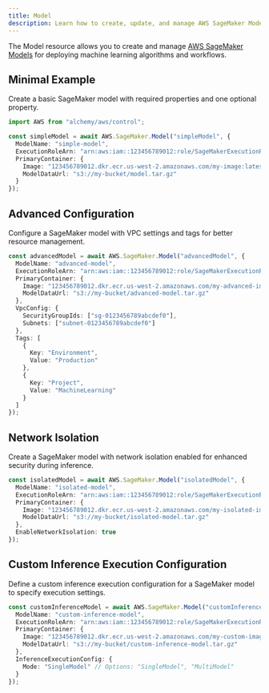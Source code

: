 ```yaml
---
title: Model
description: Learn how to create, update, and manage AWS SageMaker Models using Alchemy Cloud Control.
---
```


The Model resource allows you to create and manage [AWS SageMaker Models](https://docs.aws.amazon.com/sagemaker/latest/userguide/) for deploying machine learning algorithms and workflows.

## Minimal Example

Create a basic SageMaker model with required properties and one optional property.

```ts
import AWS from "alchemy/aws/control";

const simpleModel = await AWS.SageMaker.Model("simpleModel", {
  ModelName: "simple-model",
  ExecutionRoleArn: "arn:aws:iam::123456789012:role/SageMakerExecutionRole",
  PrimaryContainer: {
    Image: "123456789012.dkr.ecr.us-west-2.amazonaws.com/my-image:latest",
    ModelDataUrl: "s3://my-bucket/model.tar.gz"
  }
});
```

## Advanced Configuration

Configure a SageMaker model with VPC settings and tags for better resource management.

```ts
const advancedModel = await AWS.SageMaker.Model("advancedModel", {
  ModelName: "advanced-model",
  ExecutionRoleArn: "arn:aws:iam::123456789012:role/SageMakerExecutionRole",
  PrimaryContainer: {
    Image: "123456789012.dkr.ecr.us-west-2.amazonaws.com/my-advanced-image:latest",
    ModelDataUrl: "s3://my-bucket/advanced-model.tar.gz"
  },
  VpcConfig: {
    SecurityGroupIds: ["sg-0123456789abcdef0"],
    Subnets: ["subnet-0123456789abcdef0"]
  },
  Tags: [
    {
      Key: "Environment",
      Value: "Production"
    },
    {
      Key: "Project",
      Value: "MachineLearning"
    }
  ]
});
```

## Network Isolation

Create a SageMaker model with network isolation enabled for enhanced security during inference.

```ts
const isolatedModel = await AWS.SageMaker.Model("isolatedModel", {
  ModelName: "isolated-model",
  ExecutionRoleArn: "arn:aws:iam::123456789012:role/SageMakerExecutionRole",
  PrimaryContainer: {
    Image: "123456789012.dkr.ecr.us-west-2.amazonaws.com/my-isolated-image:latest",
    ModelDataUrl: "s3://my-bucket/isolated-model.tar.gz"
  },
  EnableNetworkIsolation: true
});
```

## Custom Inference Execution Configuration

Define a custom inference execution configuration for a SageMaker model to specify execution settings.

```ts
const customInferenceModel = await AWS.SageMaker.Model("customInferenceModel", {
  ModelName: "custom-inference-model",
  ExecutionRoleArn: "arn:aws:iam::123456789012:role/SageMakerExecutionRole",
  PrimaryContainer: {
    Image: "123456789012.dkr.ecr.us-west-2.amazonaws.com/my-custom-image:latest",
    ModelDataUrl: "s3://my-bucket/custom-inference-model.tar.gz"
  },
  InferenceExecutionConfig: {
    Mode: "SingleModel" // Options: "SingleModel", "MultiModel"
  }
});
```